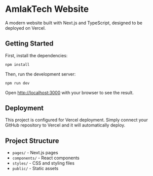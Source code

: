 # AmlakTech Website

A modern website built with Next.js and TypeScript, designed to be deployed on Vercel.

## Getting Started

First, install the dependencies:

```bash
npm install
```

Then, run the development server:

```bash
npm run dev
```

Open [http://localhost:3000](http://localhost:3000) with your browser to see the result.

## Deployment

This project is configured for Vercel deployment. Simply connect your GitHub repository to Vercel and it will automatically deploy.

## Project Structure

- `pages/` - Next.js pages
- `components/` - React components
- `styles/` - CSS and styling files
- `public/` - Static assets

